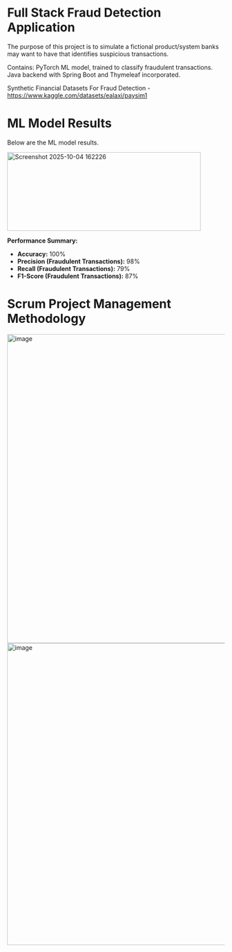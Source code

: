 <h1>Full Stack Fraud Detection Application</h1>
The purpose of this project is to simulate a fictional product/system banks may want to have that identifies suspicious transactions.

Contains:
PyTorch ML model, trained to classify fraudulent transactions.
Java backend with Spring Boot and Thymeleaf incorporated.

Synthetic Financial Datasets For Fraud Detection - https://www.kaggle.com/datasets/ealaxi/paysim1

<h1>ML Model Results</h1>

Below are the ML model results.

<img width="448" height="182" alt="Screenshot 2025-10-04 162226" src="https://github.com/user-attachments/assets/05a6be07-4e13-44d0-ab39-11750cbc779e" />

**Performance Summary:**
- **Accuracy:** 100%  
- **Precision (Fraudulent Transactions):** 98%  
- **Recall (Fraudulent Transactions):** 79%  
- **F1-Score (Fraudulent Transactions):** 87% 

<h1>Scrum Project Management Methodology</h1>

<img width="1340" height="715" alt="image" src="https://github.com/user-attachments/assets/be3f4321-3ead-407e-a397-4bab475df940" />

<img width="1332" height="699" alt="image" src="https://github.com/user-attachments/assets/ad9558e0-741b-442f-92a4-ca56edccc974" />
